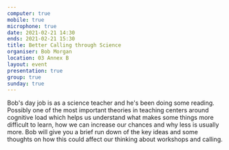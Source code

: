 ```yaml
---
computer: true
mobile: true
microphone: true
date: 2021-02-21 14:30
ends: 2021-02-21 15:30
title: Better Calling through Science
organiser: Bob Morgan
location: 03 Annex B
layout: event
presentation: true
group: true
sunday: true
---
```

Bob's day job is as a science teacher and he's been doing some reading. Possibly one of the most important theories in teaching centers around cognitive load which helps us understand what makes some things more difficult to learn, how we can increase our chances and why less is usually more. Bob will give you a brief run down of the key ideas and some thoughts on how this could affect our thinking about workshops and calling.

